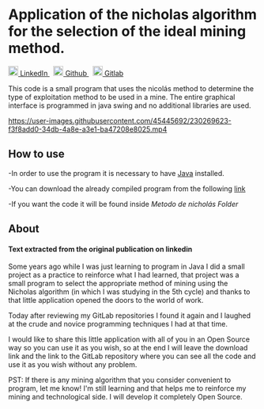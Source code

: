 # Application of the nicholas algorithm for the selection of the ideal mining method.

<p>
  <a href="https://www.linkedin.com/in/yairama/" rel="nofollow noreferrer">
    <img src="https://i.stack.imgur.com/gVE0j.png" alt="linkedin" class="icon" width="20" height="20"> LinkedIn
  </a> &nbsp; 
  <a href="https://github.com/Yairama" rel="nofollow noreferrer">
    <img src="https://github.githubassets.com/images/modules/logos_page/GitHub-Mark.png" alt="github" class="icon" width="20" height="20"> Github
  </a> &nbsp; 
  <a href="https://github.com/Yairama" rel="nofollow noreferrer">
    <img src="https://cdn-icons-png.flaticon.com/512/5968/5968853.png" alt="gitlab" class="icon" width="20" height="20"> Gitlab
  </a>
</p>

This code is a small program that uses
the nicolás method to determine the type of exploitation method to be used in a mine.
The entire graphical interface is programmed in java swing and no additional libraries are used.

https://user-images.githubusercontent.com/45445692/230269623-f3f8add0-34db-4a8e-a3e1-ba47208e8025.mp4


## How to use

-In order to use the program it is necessary to have [Java](https://www.java.com/es/download/) installed.

-You can download the already compiled program from the following [link](https://drive.google.com/drive/folders/1bJaWH1tzEO5ud8vJ3awrHlv82mYJN-uH?usp=sharing)

-If you want the code it will be found inside _Metodo de nicholás Folder_

## About

#### Text extracted from the original publication on linkedin
Some years ago while I was just learning to program in Java I did a small project as a practice to reinforce what I had learned, that project was a small program to select the appropriate method of mining using the Nicholas algorithm (in which I was studying in the 5th cycle) and thanks to that little application opened the doors to the world of work.

Today after reviewing my GitLab repositories I found it again and I laughed at the crude and novice programming techniques I had at that time.

I would like to share this little application with all of you in an Open Source way so you can use it as you wish, so at the end I will leave the download link and the link to the GitLab repository where you can see all the code and use it as you wish without any problem.

PST: If there is any mining algorithm that you consider convenient to program, let me know! I'm still learning and that helps me to reinforce my mining and technological side. I will develop it completely Open Source.


